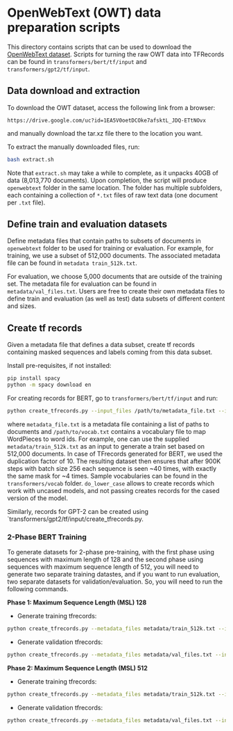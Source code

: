 # OpenWebText (OWT) data preparation scripts

This directory contains scripts that can be used to download the [OpenWebText dataset](https://skylion007.github.io/OpenWebTextCorpus/). Scripts for turning the raw OWT data into TFRecords can be found in `transformers/bert/tf/input` and `transformers/gpt2/tf/input`.

## Data download and extraction

To download the OWT dataset, access the following link from a browser:

```url
https://drive.google.com/uc?id=1EA5V0oetDCOke7afsktL_JDQ-ETtNOvx
```

and manually download the tar.xz file there to the location you want.

To extract the manually downloaded files, run:

```bash
bash extract.sh
```

Note that `extract.sh` may take a while to complete, as it unpacks 40GB of data (8,013,770 documents). Upon completion, the script will produce `openwebtext` folder in the same location. The folder has multiple subfolders, each containing a collection of `*.txt` files of raw text data (one document per `.txt` file).

## Define train and evaluation datasets

Define metadata files that contain paths to subsets of documents in `openwebtext` folder to be used for training or evaluation. For example, for training, we use a subset of 512,000 documents. The associated metadata file can be found in `metadata train_512k.txt`.

For evaluation, we choose 5,000 documents that are outside of the training set. The metadata file for evaluation can be found in `metadata/val_files.txt`. Users are free to create their own metadata files to define train and evaluation (as well as test) data subsets of different content and sizes.

## Create tf records

Given a metadata file that defines a data subset, create tf records containing masked sequences and labels coming from this data subset.

Install pre-requisites, if not installed:

```bash
pip install spacy
python -m spacy download en
```

For creating records for BERT, go to `transformers/bert/tf/input` and run:

```bash
python create_tfrecords.py --input_files /path/to/metadata_file.txt --input_files_prefix /path/to/raw/data/openwebtext --vocab_file /path/to/vocab.txt --do_lower_case
```

where `metadata_file.txt` is a metadata file containing a list of paths to documents and `/path/to/vocab.txt` contains a vocabulary file to map WordPieces to word ids. For example, one can use the supplied `metadata/train_512k.txt` as an input to generate a train set based on 512,000 documents. In case of TFrecords generated for BERT, we used the duplication factor of 10. The resulting dataset then ensures that after 900K steps with batch size 256 each sequence is seen ~40 times, with exactly the same mask for ~4 times. Sample vocabularies can be found in the `transformers/vocab` folder. `do_lower_case` allows to create records which work with uncased models, and not passing creates records for the cased version of the model.

Similarly, records for GPT-2 can be created using `transformers/gpt2/tf/input/create_tfrecords.py.


### 2-Phase BERT Training

To generate datasets for 2-phase pre-training, with the first phase using sequences with maximum length of 128 and the second phase using sequences with maximum sequence length of 512, you will need to generate two separate training datastes, and if you want to run evaluation, two separate datasets for validation/evaluation. So, you will need to run the following commands.

__Phase 1: Maximum Sequence Length (MSL) 128__

- Generate training tfrecords:

```bash
python create_tfrecords.py --metadata_files metadata/train_512k.txt --input_files_prefix /path/to/raw/data/openwebtext --vocab_file ../../../../common/input/tf/vocab/google_research_uncased_L-12_H-768_A-12.txt --output_dir train_512k_uncased_msl128 --do_lower_case --max_seq_length 128 --max_predictions_per_seq 20
```

- Generate validation tfrecords:

```bash
python create_tfrecords.py --metadata_files metadata/val_files.txt --input_files_prefix /path/to/raw/data/openwebtext --vocab_file ../../../../vocab/google_research_uncased_L-12_H-768_A-12.txt --output_dir val_uncased_msl128 --do_lower_case --max_seq_length 128 --max_predictions_per_seq 20
```

__Phase 2: Maximum Sequence Length (MSL) 512__

- Generate training tfrecords:

```bash
python create_tfrecords.py --metadata_files metadata/train_512k.txt --input_files_prefix /path/to/raw/data/openwebtext --vocab_file ../../../../vocab/google_research_uncased_L-12_H-768_A-12.txt --output_dir train_512k_uncased_msl512 --do_lower_case --max_seq_length 512 --max_predictions_per_seq 80
```

- Generate validation tfrecords:

```bash
python create_tfrecords.py --metadata_files metadata/val_files.txt --input_files_prefix /path/to/raw/data/openwebtext --vocab_file ../../../../vocab/google_research_uncased_L-12_H-768_A-12.txt --output_dir val_uncased_msl512 --do_lower_case --max_seq_length 512 --max_predictions_per_seq 80
```
